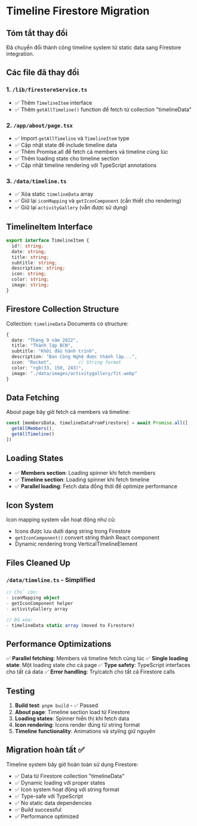 # Timeline Firestore Migration

## Tóm tắt thay đổi

Đã chuyển đổi thành công timeline system từ static data sang Firestore integration.

## Các file đã thay đổi

### 1. `/lib/firestoreService.ts`
- ✅ Thêm `TimelineItem` interface
- ✅ Thêm `getAllTimeline()` function để fetch từ collection "timelineData"

### 2. `/app/about/page.tsx`
- ✅ Import `getAllTimeline` và `TimelineItem` type
- ✅ Cập nhật state để include timeline data
- ✅ Thêm Promise.all để fetch cả members và timeline cùng lúc
- ✅ Thêm loading state cho timeline section
- ✅ Cập nhật timeline rendering với TypeScript annotations

### 3. `/data/timeline.ts`
- ✅ Xóa static `timelineData` array
- ✅ Giữ lại `iconMapping` và `getIconComponent` (cần thiết cho rendering)
- ✅ Giữ lại `activityGallery` (vẫn được sử dụng)

## TimelineItem Interface

```typescript
export interface TimelineItem {
  id?: string;
  date: string;
  title: string;
  subtitle: string;
  description: string;
  icon: string;
  color: string;
  image: string;
}
```

## Firestore Collection Structure

Collection: `timelineData`
Documents có structure:
```typescript
{
  date: "Tháng 9 năm 2022",
  title: "Thành lập BCN", 
  subtitle: "Khởi đầu hành trình",
  description: "Ban Công Nghệ được thành lập...",
  icon: "Rocket",          // String format
  color: "rgb(33, 150, 243)",
  image: "./data/images/activitygallery/fit.webp"
}
```

## Data Fetching

About page bây giờ fetch cả members và timeline:
```typescript
const [membersData, timelineDataFromFirestore] = await Promise.all([
  getAllMembers(),
  getAllTimeline()
])
```

## Loading States

- ✅ **Members section**: Loading spinner khi fetch members
- ✅ **Timeline section**: Loading spinner khi fetch timeline
- ✅ **Parallel loading**: Fetch data đồng thời để optimize performance

## Icon System

Icon mapping system vẫn hoạt động như cũ:
- Icons được lưu dưới dạng string trong Firestore
- `getIconComponent()` convert string thành React component
- Dynamic rendering trong VerticalTimelineElement

## Files Cleaned Up

### `/data/timeline.ts` - Simplified
```typescript
// Chỉ còn:
- iconMapping object
- getIconComponent helper  
- activityGallery array

// Đã xóa:
- timelineData static array (moved to Firestore)
```

## Performance Optimizations

✅ **Parallel fetching**: Members và timeline fetch cùng lúc
✅ **Single loading state**: Một loading state cho cả page
✅ **Type safety**: TypeScript interfaces cho tất cả data
✅ **Error handling**: Try/catch cho tất cả Firestore calls

## Testing

1. **Build test**: `pnpm build` - ✅ Passed
2. **About page**: Timeline section load từ Firestore
3. **Loading states**: Spinner hiển thị khi fetch data
4. **Icon rendering**: Icons render đúng từ string format
5. **Timeline functionality**: Animations và styling giữ nguyên

## Migration hoàn tất ✅

Timeline system bây giờ hoàn toàn sử dụng Firestore:
- ✅ Data từ Firestore collection "timelineData"
- ✅ Dynamic loading với proper states
- ✅ Icon system hoạt động với string format
- ✅ Type-safe với TypeScript
- ✅ No static data dependencies
- ✅ Build successful
- ✅ Performance optimized
